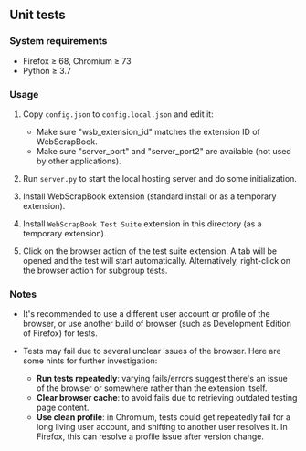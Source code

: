 Unit tests
----------

### System requirements

* Firefox ≥ 68, Chromium ≥ 73
* Python ≥ 3.7

### Usage

1. Copy `config.json` to `config.local.json` and edit it:
   * Make sure "wsb_extension_id" matches the extension ID of WebScrapBook.
   * Make sure "server_port" and "server_port2" are available (not used by other applications).

2. Run `server.py` to start the local hosting server and do some initialization.

3. Install WebScrapBook extension (standard install or as a temporary extension).

4. Install `WebScrapBook Test Suite` extension in this directory (as a temporary extension).

5. Click on the browser action of the test suite extension. A tab will be opened and the test will start automatically. Alternatively, right-click on the browser action for subgroup tests.

### Notes

* It's recommended to use a different user account or profile of the browser, or use another build of browser (such as Development Edition of Firefox) for tests.

* Tests may fail due to several unclear issues of the browser. Here are some hints for further investigation:
  * **Run tests repeatedly**: varying fails/errors suggest there's an issue of the browser or somewhere rather than the extension itself.
  * **Clear browser cache**: to avoid fails due to retrieving outdated testing page content.
  * **Use clean profile**: in Chromium, tests could get repeatedly fail for a long living user account, and shifting to another user resolves it. In Firefox, this can resolve a profile issue after version change.
